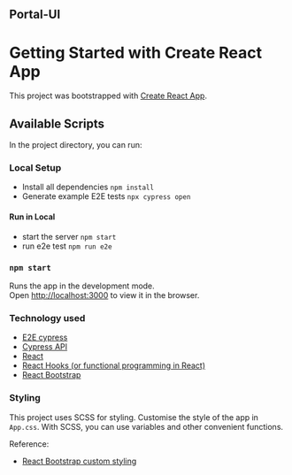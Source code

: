## Portal-UI

# Getting Started with Create React App

This project was bootstrapped with [Create React App](https://github.com/facebook/create-react-app).

## Available Scripts

In the project directory, you can run:

### Local Setup

- Install all dependencies `npm install`
- Generate example E2E tests `npx cypress open`

#### Run in Local

- start the server `npm start`
- run e2e test `npm run e2e`

### `npm start`

Runs the app in the development mode.\
Open [http://localhost:3000](http://localhost:3000) to view it in the browser.

### Technology used

- [E2E cypress](https://www.cypress.io/)
- [Cypress API](https://docs.cypress.io/api/commands/contains#Syntax)
- [React](https://reactjs.org/)
- [React Hooks (or functional programming in React)](https://reactjs.org/docs/hooks-intro.html)
- [React Bootstrap](https://react-bootstrap.github.io/)

### Styling

This project uses SCSS for styling. Customise the style of the app in `App.css`.
With SCSS, you can use variables and other convenient functions.

Reference:

- [React Bootstrap custom styling](https://react-bootstrap.github.io/getting-started/introduction/#customize-bootstrap)
